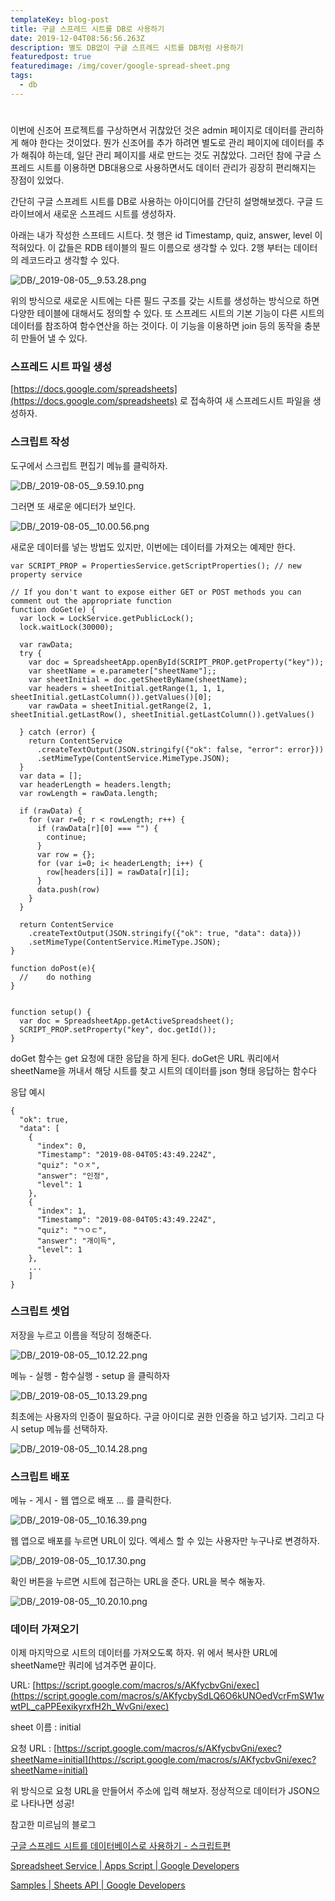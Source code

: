```yaml
---
templateKey: blog-post
title: 구글 스프레드 시트를 DB로 사용하기
date: 2019-12-04T08:56:56.263Z
description: 별도 DB없이 구글 스프레드 시트를 DB처럼 사용하기
featuredpost: true
featuredimage: /img/cover/google-spread-sheet.png
tags:
  - db
---
```

#
# 

이번에 신조어 프로젝트를 구상하면서 귀찮았던 것은 admin 페이지로 데이터를 관리하게 해야 한다는 것이었다. 뭔가 신조어를 추가 하려면 별도로 관리 페이지에 데이터를 추가 해줘야 하는데, 일단 관리 페이지를 새로 만드는 것도 귀찮았다. 그러던 참에 구글 스프레드 시트를 이용하면 DB대용으로 사용하면서도 데이터 관리가 굉장히 편리해지는 장점이 있었다.

간단히 구글 스프레트 시트를 DB로 사용하는 아이디어를 간단히 설명해보겠다. 구글 드라이브에서 새로운 스프레드 시트를 생성하자.

아래는 내가 작성한 스프테드 시트다. 첫 행은 id Timestamp, quiz, answer, level 이 적혀있다. 이 값들은 RDB 테이블의 필드 이름으로 생각할 수 있다. 2행 부터는 데이터의 레코드라고 생각할 수 있다.

![DB/_2019-08-05__9.53.28.png](DB/_2019-08-05__9.53.28.png)

위의 방식으로 새로운 시트에는 다른 필드 구조를 갖는 시트를 생성하는 방식으로 하면 다양한 테이블에 대해서도 정의할 수 있다. 또 스프레드 시트의 기본 기능이 다른 시트의 데이터를 참조하여 함수연산을 하는 것이다. 이 기능을 이용하면 join 등의 동작을 충분히 만들어 낼 수 있다.

### 스프레드 시트 파일 생성

[https://docs.google.com/spreadsheets](https://docs.google.com/spreadsheets) 로 접속하여 새 스프레드시트 파일을 생성하자.

### 스크립트 작성

도구에서 스크립트 편집기 메뉴를 클릭하자.

![DB/_2019-08-05__9.59.10.png](DB/_2019-08-05__9.59.10.png)

그러면 또 새로운 에디터가 보인다.

![DB/_2019-08-05__10.00.56.png](DB/_2019-08-05__10.00.56.png)

 새로운 데이터를 넣는 방법도 있지만, 이번에는 데이터를 가져오는 예제만 한다.

    var SCRIPT_PROP = PropertiesService.getScriptProperties(); // new property service
    
    // If you don't want to expose either GET or POST methods you can comment out the appropriate function
    function doGet(e) {
      var lock = LockService.getPublicLock();
      lock.waitLock(30000);
      
      var rawData;
      try {
        var doc = SpreadsheetApp.openById(SCRIPT_PROP.getProperty("key"));
        var sheetName = e.parameter["sheetName"];;
        var sheetInitial = doc.getSheetByName(sheetName);
        var headers = sheetInitial.getRange(1, 1, 1, sheetInitial.getLastColumn()).getValues()[0];
        var rawData = sheetInitial.getRange(2, 1, sheetInitial.getLastRow(), sheetInitial.getLastColumn()).getValues()
        
      } catch (error) {
        return ContentService
          .createTextOutput(JSON.stringify({"ok": false, "error": error}))
          .setMimeType(ContentService.MimeType.JSON);
      }
      var data = [];
      var headerLength = headers.length;
      var rowLength = rawData.length;
        
      if (rawData) {
        for (var r=0; r < rowLength; r++) {
          if (rawData[r][0] === "") {
            continue;
          }
          var row = {};
          for (var i=0; i< headerLength; i++) {
            row[headers[i]] = rawData[r][i];
          }
          data.push(row)
        }
      }
      
      return ContentService
        .createTextOutput(JSON.stringify({"ok": true, "data": data}))
        .setMimeType(ContentService.MimeType.JSON);
    }
    
    function doPost(e){
      //    do nothing
    }
    
    
    function setup() {
      var doc = SpreadsheetApp.getActiveSpreadsheet();
      SCRIPT_PROP.setProperty("key", doc.getId());
    }

doGet 함수는 get 요청에 대한 응답을 하게 된다. doGet은 URL 쿼리에서 sheetName을 꺼내서 해당 시트를 찾고 시트의 데이터를 json 형태 응답하는 함수다

응답 예시

    {
      "ok": true,
      "data": [
        {
          "index": 0,
          "Timestamp": "2019-08-04T05:43:49.224Z",
          "quiz": "ㅇㅈ",
          "answer": "인정",
          "level": 1
        },
        {
          "index": 1,
          "Timestamp": "2019-08-04T05:43:49.224Z",
          "quiz": "ㄱㅇㄷ",
          "answer": "개이득",
          "level": 1
        },
        ...
    	]
    }

### 스크립트 셋업

저장을 누르고 이름을 적당히 정해준다.

![DB/_2019-08-05__10.12.22.png](DB/_2019-08-05__10.12.22.png)

메뉴 - 실행 - 함수실행 - setup 을 클릭하자

![DB/_2019-08-05__10.13.29.png](DB/_2019-08-05__10.13.29.png)

최초에는 사용자의 인증이 필요하다. 구글 아이디로 권한 인증을 하고 넘기자. 그리고 다시 setup 메뉴를 선택하자.

![DB/_2019-08-05__10.14.28.png](DB/_2019-08-05__10.14.28.png)

### 스크립트 배포

메뉴 - 게시 - 웹 앱으로 배포 ... 를 클릭한다. 

![DB/_2019-08-05__10.16.39.png](DB/_2019-08-05__10.16.39.png)

웹 앱으로 배포를 누르면 URL이 있다. 엑세스 할 수 있는 사용자만 누구나로 변경하자.

![DB/_2019-08-05__10.17.30.png](DB/_2019-08-05__10.17.30.png)

확인 버튼을 누르면 시트에 접근하는 URL을 준다. URL을 복수 해놓자.

![DB/_2019-08-05__10.20.10.png](DB/_2019-08-05__10.20.10.png)

### 데이터 가져오기

이제 마지막으로 시트의 데이터를 가져오도록 하자. 위 에서 복사한 URL에 sheetName만 쿼리에 넘겨주면 끝이다.

URL: [https://script.google.com/macros/s/AKfycbvGni/exec](https://script.google.com/macros/s/AKfycbySdLQ6O6kUNOedVcrFmSW1wwtPL_caPPEexikyrxfH2h_WvGni/exec)

sheet 이름 : initial

요청 URL : [https://script.google.com/macros/s/AKfycbvGni/exec?sheetName=initial](https://script.google.com/macros/s/AKfycbvGni/exec?sheetName=initial)

위 방식으로 요청 URL을 만들어서 주소에 입력 해보자. 정상적으로 데이터가 JSON으로 나타나면 성공!

참고한 미르님의 블로그

[구글 스프레드 시트를 데이터베이스로 사용하기 - 스크립트편](https://itmir.tistory.com/598)

[Spreadsheet Service | Apps Script | Google Developers](https://developers.google.com/apps-script/reference/spreadsheet/)

[Samples | Sheets API | Google Developers](https://developers.google.com/sheets/api/samples/)